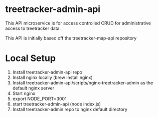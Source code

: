 # treetracker-admin-api
 
 This API microservice is for access controlled CRUD for administrative access to treetracker data.
 
 This API is initially based off the treetracker-map-api repository

# Local Setup
1. Install treetracker-admin-api repo
2. Install nginx locally (brew install nginx)
3. Install treetracker-admin-api/scripts/nginx-treetracker-admin as the default nginx server
4. Start nginx
5. export NODE_PORT=3001
6. start treetracker-admin-api (node index.js)
7. Install treetracker-admin repo to nginx default directory
